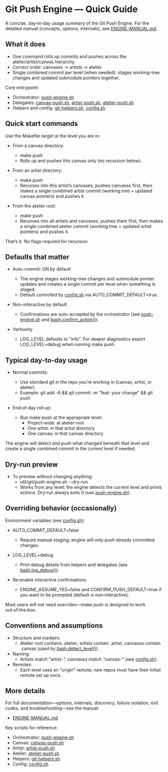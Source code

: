 # Git Push Engine — Quick Guide

A concise, day‑to‑day usage summary of the Git Push Engine. For the detailed manual (concepts, options, internals), see [ENGINE-MANUAL.md](util/git/ENGINE-MANUAL.md:1).

## What it does

- One command rolls up commits and pushes across the atelier/artist/canvas hierarchy.
- Correct order: canvases → artists → atelier.
- Single combined commit per level (when needed): stages working-tree changes and updated submodule pointers together.

Core entrypoint:
- Orchestrator: [push-engine.sh](util/git/push-engine.sh:1)
- Delegates: [canvas-push.sh](util/git/canvas-push.sh:1), [artist-push.sh](util/git/artist-push.sh:1), [atelier-push.sh](util/git/atelier-push.sh:1)
- Helpers and config: [git-helpers.sh](util/git/git-helpers.sh:1), [config.sh](util/git/config.sh:1)

## Quick start commands

Use the Makefile target at the level you are in:

- From a canvas directory:
  - make push
  - Rolls up and pushes this canvas only (no recursion below).

- From an artist directory:
  - make push
  - Recurses into this artist’s canvases, pushes canvases first, then makes a single combined artist commit (working tree + updated canvas pointers) and pushes it.

- From the atelier root:
  - make push
  - Recurses into all artists and canvases, pushes them first, then makes a single combined atelier commit (working tree + updated artist pointers) and pushes it.

That’s it. No flags required for recursion.

## Defaults that matter

- Auto-commit: ON by default
  - The engine stages working-tree changes and submodule pointer updates and creates a single commit per level when something is staged.
  - Default controlled by [config.sh](util/git/config.sh:36) via AUTO_COMMIT_DEFAULT=true.

- Non-interactive by default
  - Confirmations are auto-accepted by the orchestrator (see [push-engine.sh](util/git/push-engine.sh:14) and [bash.confirm_action()](util/git/git-helpers.sh:144)).

- Verbosity
  - LOG_LEVEL defaults to "info". For deeper diagnostics export LOG_LEVEL=debug when running make push.

## Typical day‑to‑day usage

- Normal commits:
  - Use standard git in the repo you’re working in (canvas, artist, or atelier).
  - Example: git add -A && git commit -m "feat: your change" && git push

- End‑of‑day roll‑up:
  - Run make push at the appropriate level:
    - Project-wide: at atelier root
    - One artist: in that artist directory
    - One canvas: in that canvas directory

The engine will detect and push what changed beneath that level and create a single combined commit in the current level if needed.

## Dry‑run preview

- To preview without changing anything:
  - util/git/push-engine.sh --dry-run
  - Works from any level; the engine detects the current level and prints actions. Dry‑run always exits 0 (see [push-engine.sh](util/git/push-engine.sh:133)).

## Overriding behavior (occasionally)

Environment variables (see [config.sh](util/git/config.sh:16)):

- AUTO_COMMIT_DEFAULT=false
  - Require manual staging; engine will only push already committed changes.

- LOG_LEVEL=debug
  - Print debug details from helpers and delegates (see [bash.log_debug()](util/git/git-helpers.sh:17)).

- Re‑enable interactive confirmations
  - ENGINE_ASSUME_YES=false and CONFIRM_PUSH_DEFAULT=true if you want to be prompted (default is non‑interactive).

Most users will not need overrides—make push is designed to work out‑of‑the‑box.

## Conventions and assumptions

- Structure and markers:
  - Atelier root contains .atelier; artists contain .artist; canvases contain .canvas (used by [bash.detect_level()](util/git/git-helpers.sh:25)).
- Naming:
  - Artists match "artist-*", canvases match "canvas-*" (see [config.sh](util/git/config.sh:40)).
- Remotes:
  - Each level uses an "origin" remote; new repos must have their initial remote set up once.

## More details

For full documentation—options, internals, discovery, failure isolation, exit codes, and troubleshooting—see the manual:
- [ENGINE-MANUAL.md](util/git/ENGINE-MANUAL.md:1)

Key scripts for reference:
- Orchestrator: [push-engine.sh](util/git/push-engine.sh:1)
- Canvas: [canvas-push.sh](util/git/canvas-push.sh:1)
- Artist: [artist-push.sh](util/git/artist-push.sh:1)
- Atelier: [atelier-push.sh](util/git/atelier-push.sh:1)
- Helpers: [git-helpers.sh](util/git/git-helpers.sh:1)
- Config: [config.sh](util/git/config.sh:1)